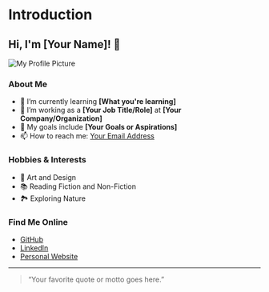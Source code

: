 # **Introduction**

## **Hi, I'm [Your Name]!** 👋  
![My Profile Picture](https://via.placeholder.com/150)  

### **About Me**  
- 🌱 I’m currently learning **[What you're learning]**  
- 💼 I’m working as a **[Your Job Title/Role]** at **[Your Company/Organization]**  
- 🎯 My goals include **[Your Goals or Aspirations]**  
- 📫 How to reach me: [Your Email Address](mailto:yourname@example.com)  

### **Hobbies & Interests**  
- 🎨 Art and Design  
- 📚 Reading Fiction and Non-Fiction  
- 🏞️ Exploring Nature  

### **Find Me Online**  
- [GitHub](https://github.com/yourusername)  
- [LinkedIn](https://linkedin.com/in/yourusername)  
- [Personal Website](https://yourwebsite.com)  

---

> “Your favorite quote or motto goes here.”
